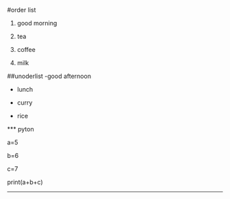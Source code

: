 #order list
1. good morning
 1. tea
 
 2. coffee
 
 3. milk

##unoderlist
-good afternoon
* lunch

* curry

* rice

*** pyton

   a=5

   b=6

   c=7

   print(a+b+c)
*** 
